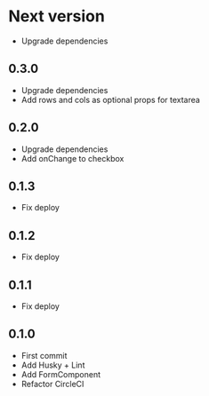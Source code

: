 # Next version
+ Upgrade dependencies

## 0.3.0
+ Upgrade dependencies
+ Add rows and cols as optional props for textarea

## 0.2.0
+ Upgrade dependencies
+ Add onChange to checkbox

## 0.1.3
+ Fix deploy

## 0.1.2
+ Fix deploy

## 0.1.1
+ Fix deploy

## 0.1.0
+ First commit
+ Add Husky + Lint
+ Add FormComponent
+ Refactor CircleCI